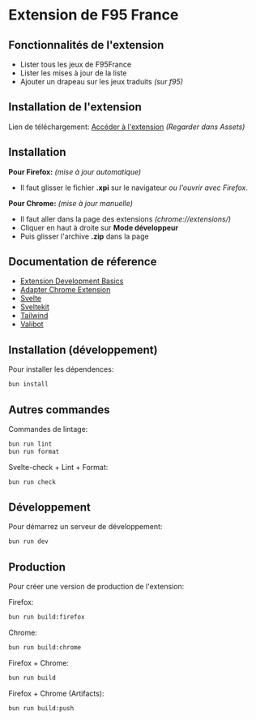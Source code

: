 # Extension de F95 France

## Fonctionnalités de l'extension

- Lister tous les jeux de F95France
- Lister les mises à jour de la liste
- Ajouter un drapeau sur les jeux traduits _(sur f95)_

## Installation de l'extension

Lien de téléchargement: [Accéder à l'extension](https://github.com/Hunteraulo1/f95list-ext/releases) _(Regarder dans Assets)_

## Installation
**Pour Firefox:** *(mise à jour automatique)*
- Il faut glisser le fichier **.xpi** sur le navigateur _ou l'ouvrir avec Firefox_.

**Pour Chrome:** *(mise à jour manuelle)*
- Il faut aller dans la page des extensions _(chrome://extensions/)_
- Cliquer en haut à droite sur **Mode développeur**
- Puis glisser l'archive **.zip** dans la page

## Documentation de réference

- [Extension Development Basics](https://developer.chrome.com/docs/extensions/mv3/getstarted/development-basics/)
- [Adapter Chrome Extension](https://github.com/michmich112/sveltekit-adapter-chrome-extension#readme)
- [Svelte](https://svelte.dev/docs/)
- [Sveltekit](https://kit.svelte.dev/docs/)
- [Tailwind](https://tailwindcss.com/docs/)
- [Valibot](https://valibot.dev/guides/)

## Installation (développement)

Pour installer les dépendences:
```bash
bun install
```

## Autres commandes

Commandes de lintage:
```bash
bun run lint
bun run format
```

Svelte-check + Lint + Format:
```bash
bun run check
```

## Développement

Pour démarrez un serveur de développement:
```bash
bun run dev
```

## Production

Pour créer une version de production de l'extension:

Firefox:
```bash
bun run build:firefox
```

Chrome:
```bash
bun run build:chrome
```

Firefox + Chrome:
```bash
bun run build
```

Firefox + Chrome (Artifacts):
```bash
bun run build:push
```
